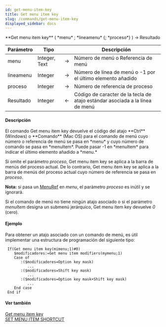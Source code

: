 ```yaml
---
id: get-menu-item-key
title: Get menu item key
slug: /commands/get-menu-item-key
displayed_sidebar: docs
---
```


<!--REF #_command_.Get menu item key.Syntax-->**Get menu item key** ( *menu* ; *lineamenu* {; *proceso*} ) -> Resultado<!-- END REF-->
<!--REF #_command_.Get menu item key.Params-->
| Parámetro | Tipo |  | Descripción |
| --- | --- | --- | --- |
| menu | Integer, Text | &#8594;  | Número de menú o Referencia de menú |
| lineamenu | Integer | &#8594;  | Número de línea de menú o -1 por el último elemento añadido |
| proceso | Integer | &#8594;  | Número de referencia de proceso |
| Resultado | Integer | &#8592; | Código de caracter de la tecla de atajo estándar asociada a la línea de menú |

<!-- END REF-->

#### Descripción 

<!--REF #_command_.Get menu item key.Summary-->El comando Get menu item key devuelve el código del atajo **Ctrl** (Windows) o **Comando** (Mac OS) para el comando de menú cuyo número o referencia de menú se pasa en *menu* y cuyo número de comando se pasa en *menuItem*.<!-- END REF--> Puede pasar -1 en *menuItem* para indicar el último elemento añadido a *menu.*

Si omite el parámetro *proceso*, Get menu item key se aplica a la barra de menús del proceso actual. De lo contrario, Get menu item key se aplica a la barra de menús del proceso actual cuyo número de referencia se pasa en *proceso*. 

**Nota:** si pasa un [MenuRef](# "Unique ID (16-character alphanumeric) of a menu") en *menu*, el parámetro *proceso* es inútil y se ignorará. 

Si el comando de menú no tiene ningún atajo asociado o si el parámetro *menuItem* designa un submenú jerárquico, Get menu item key devuelve *0* (cero).

#### Ejemplo 

Para obtener un atajo asociado con un comando de menú, es útil implementar una estructura de programación del siguiente tipo:

```4d
 If(Get menu item key(mimenu;1)#0)
    $modificadores:=Get menu item modifiers(mymenu;1)
    Case of
       :($modificadores=Option key mask)
          ...
       :($modificadores=Shift key mask)
          ...
       :($modificadores=Option key mask+Shift key mask)
          ...
    End case
 End if
```

#### Ver también 

[Get menu item key](get-menu-item-key.md)  
[SET MENU ITEM SHORTCUT](set-menu-item-shortcut.md)  